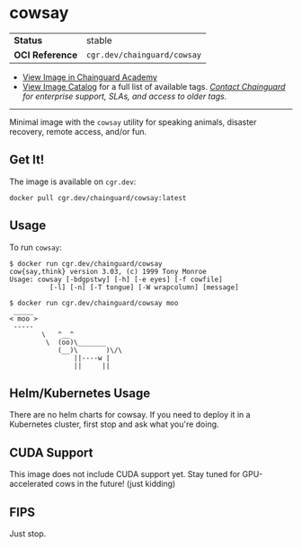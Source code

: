<!--monopod:start-->
# cowsay
| | |
| - | - |
| **Status** | stable |
| **OCI Reference** | `cgr.dev/chainguard/cowsay` |


* [View Image in Chainguard Academy](https://edu.chainguard.dev/chainguard/chainguard-images/reference/cowsay/overview/)
* [View Image Catalog](https://console.enforce.dev/images/catalog) for a full list of available tags.
*[Contact Chainguard](https://www.chainguard.dev/chainguard-images) for enterprise support, SLAs, and access to older tags.*

---
<!--monopod:end-->

Minimal image with the `cowsay` utility for speaking animals, disaster recovery, remote access, and/or fun.

## Get It!

The image is available on `cgr.dev`:

```
docker pull cgr.dev/chainguard/cowsay:latest
```

## Usage

To run `cowsay`:

```
$ docker run cgr.dev/chainguard/cowsay
cow{say,think} version 3.03, (c) 1999 Tony Monroe
Usage: cowsay [-bdgpstwy] [-h] [-e eyes] [-f cowfile]
          [-l] [-n] [-T tongue] [-W wrapcolumn] [message]
```

```
$ docker run cgr.dev/chainguard/cowsay moo
 _____
< moo >
 -----
        \   ^__^
         \  (oo)\_______
            (__)\       )\/\
                ||----w |
                ||     ||
```


## Helm/Kubernetes Usage

There are no helm charts for cowsay.
If you need to deploy it in a Kubernetes cluster, first stop and ask what you're doing.

## CUDA Support

This image does not include CUDA support yet.
Stay tuned for GPU-accelerated cows in the future! (just kidding)

## FIPS

Just stop.
